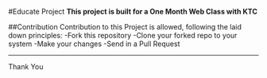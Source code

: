 #Educate Project
**This project is built for a One Month Web Class with KTC**

##Contribution
Contribution to this Project is allowed, following the laid down principles: 
-Fork this repository
-Clone your forked repo to your system 
-Make your changes 
-Send in a Pull Request
 
---
Thank You
